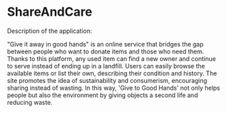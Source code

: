 # ShareAndCare 

Description of the application:

"Give it away in good hands" is an online service that bridges the gap between people who want to donate items and those who need them. Thanks to this platform, any used item can find a new owner and continue to serve instead of ending up in a landfill. Users can easily browse the available items or list their own, describing their condition and history. The site promotes the idea of sustainability and consumerism, encouraging sharing instead of wasting. In this way, 'Give to Good Hands' not only helps people but also the environment by giving objects a second life and reducing waste.
